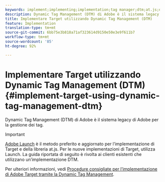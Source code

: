 ```yaml
---
keywords: implement;implementing;implementation;tag manager;dtm;at.js;dynamic tag management
description: Dynamic Tag Management (DTM) di Adobe è il sistema legacy di Adobe per la gestione dei tag.
title: Implementare Target utilizzando Dynamic Tag Management (DTM)
feature: Implementation
translation-type: tm+mt
source-git-commit: 6bb75e3b818a71af323614d9150e50e3e9f611b7
workflow-type: tm+mt
source-wordcount: '85'
ht-degree: 92%

---
```



# Implementare Target utilizzando Dynamic Tag Management (DTM){#implement-target-using-dynamic-tag-management-dtm}

Dynamic Tag Management (DTM) di Adobe è il sistema legacy di Adobe per la gestione dei tag.

>[!IMPORTANT]
>
>[Adobe Launch](/help/c-implementing-target/c-implementing-target-for-client-side-web/how-to-deployatjs/cmp-implementing-target-using-adobe-launch.md#topic_5234DDAEB0834333BD6BA1B05892FC25) è il metodo preferito e aggiornato per l’implementazione di Target e della libreria at.js. Per le nuove implementazioni di Target, utilizza Launch. La guida riportata di seguito è rivolta ai clienti esistenti che utilizzano un’implementazione DTM.

Per ulteriori informazioni, vedi [Procedure consigliate per l’implementazione di Adobe Target tramite la Dynamic Tag Management](https://experienceleague.adobe.com/docs/dtm/implementing/overview.html).
